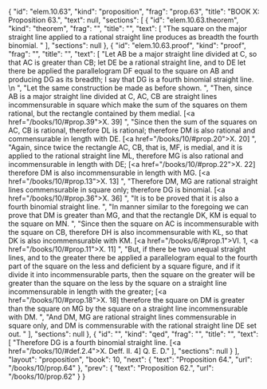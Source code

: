 {
  "id": "elem.10.63",
  "kind": "proposition",
  "frag": "prop.63",
  "title": "BOOK X: Proposition 63.",
  "text": null,
  "sections": [
    {
      "id": "elem.10.63.theorem",
      "kind": "theorem",
      "frag": "",
      "title": "",
      "text": [
        "The square on the major straight line applied to a rational straight line produces as breadth the fourth binomial. "
      ],
      "sections": null
    },
    {
      "id": "elem.10.63.proof",
      "kind": "proof",
      "frag": "",
      "title": "",
      "text": [
        "Let AB be a major straight line divided at C, so that AC is greater than CB; let DE be a rational straight line, and to DE let there be applied the parallelogram DF equal to the square on AB and producing DG as its breadth; I say that DG is a fourth binomial straight line. \n      ",
        "Let the same construction be made as before shown. ",
        "Then, since AB is a major straight line divided at C, AC, CB are straight lines incommensurable in square which make the sum of the squares on them rational, but the rectangle contained by them medial. [<a href=\"/books/10/#prop.39\">X. 39</a>] ",
        "Since then the sum of the squares on AC, CB is rational, therefore DL is rational; therefore DM is also rational and commensurable in length with DE. [<a href=\"/books/10/#prop.20\">X. 20</a>] ",
        "Again, since twice the rectangle AC, CB, that is, MF, is medial, and it is applied to the rational straight line ML, therefore MG is also rational and incommensurable in length with DE; [<a href=\"/books/10/#prop.22\">X. 22</a>] therefore DM is also incommensurable in length with MG. [<a href=\"/books/10/#prop.13\">X. 13</a>] ",
        "Therefore DM, MG are rational straight lines commensurable in square only; therefore DG is binomial. [<a href=\"/books/10/#prop.36\">X. 36</a>] ",
        "It is to be proved that it is also a fourth binomial straight line. ",
        "In manner similar to the foregoing we can prove that DM is greater than MG, and that the rectangle DK, KM is equal to the square on MN. ",
        "Since then the square on AC is incommensurable with the square on CB, therefore DH is also incommensurable with KL, so that DK is also incommensurable with KM. [<a href=\"/books/6/#prop.1\">VI. 1</a>, <a href=\"/books/10/#prop.11\">X. 11</a>] ",
        "But, if there be two unequal straight lines, and to the greater there be applied a parallelogram equal to the fourth part of the square on the less and deficient by a square figure, and if it divide it into incommensurable parts, then the square on the greater will be greater than the square on the less by the square on a straight line incommensurable in length with the greater; [<a href=\"/books/10/#prop.18\">X. 18</a>] therefore the square on DM is greater than the square on MG by the square on a straight line incommensurable with DM. ",
        "And DM, MG are rational straight lines commensurable in square only, and DM is commensurable with the rational straight line DE set out. "
      ],
      "sections": null
    },
    {
      "id": "",
      "kind": "qed",
      "frag": "",
      "title": "",
      "text": [
        "Therefore DG is a fourth binomial straight line. [<a href=\"/books/10/#def.2.4\">X. Deff. II. 4</a>] Q. E. D."
      ],
      "sections": null
    }
  ],
  "layout": "proposition",
  "book": 10,
  "next": {
    "text": "Proposition 64.",
    "url": "/books/10/prop.64"
  },
  "prev": {
    "text": "Proposition 62.",
    "url": "/books/10/prop.62"
  }
}
